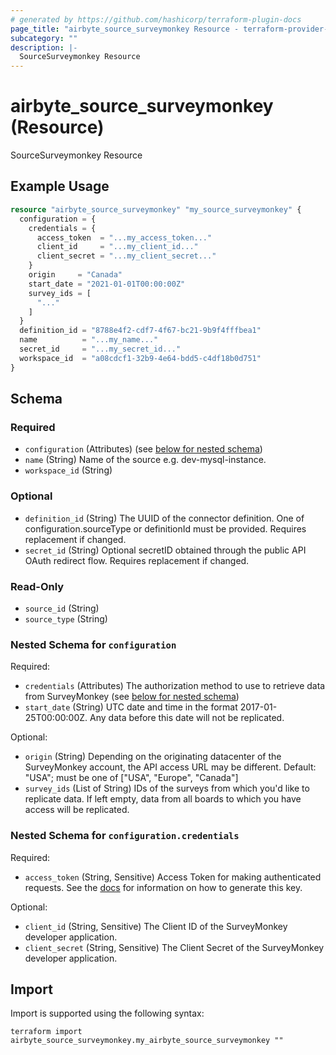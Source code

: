 ```yaml
---
# generated by https://github.com/hashicorp/terraform-plugin-docs
page_title: "airbyte_source_surveymonkey Resource - terraform-provider-airbyte"
subcategory: ""
description: |-
  SourceSurveymonkey Resource
---
```


# airbyte_source_surveymonkey (Resource)

SourceSurveymonkey Resource

## Example Usage

```terraform
resource "airbyte_source_surveymonkey" "my_source_surveymonkey" {
  configuration = {
    credentials = {
      access_token  = "...my_access_token..."
      client_id     = "...my_client_id..."
      client_secret = "...my_client_secret..."
    }
    origin     = "Canada"
    start_date = "2021-01-01T00:00:00Z"
    survey_ids = [
      "..."
    ]
  }
  definition_id = "8788e4f2-cdf7-4f67-bc21-9b9f4fffbea1"
  name          = "...my_name..."
  secret_id     = "...my_secret_id..."
  workspace_id  = "a08cdcf1-32b9-4e64-bdd5-c4df18b0d751"
}
```

<!-- schema generated by tfplugindocs -->
## Schema

### Required

- `configuration` (Attributes) (see [below for nested schema](#nestedatt--configuration))
- `name` (String) Name of the source e.g. dev-mysql-instance.
- `workspace_id` (String)

### Optional

- `definition_id` (String) The UUID of the connector definition. One of configuration.sourceType or definitionId must be provided. Requires replacement if changed.
- `secret_id` (String) Optional secretID obtained through the public API OAuth redirect flow. Requires replacement if changed.

### Read-Only

- `source_id` (String)
- `source_type` (String)

<a id="nestedatt--configuration"></a>
### Nested Schema for `configuration`

Required:

- `credentials` (Attributes) The authorization method to use to retrieve data from SurveyMonkey (see [below for nested schema](#nestedatt--configuration--credentials))
- `start_date` (String) UTC date and time in the format 2017-01-25T00:00:00Z. Any data before this date will not be replicated.

Optional:

- `origin` (String) Depending on the originating datacenter of the SurveyMonkey account, the API access URL may be different. Default: "USA"; must be one of ["USA", "Europe", "Canada"]
- `survey_ids` (List of String) IDs of the surveys from which you'd like to replicate data. If left empty, data from all boards to which you have access will be replicated.

<a id="nestedatt--configuration--credentials"></a>
### Nested Schema for `configuration.credentials`

Required:

- `access_token` (String, Sensitive) Access Token for making authenticated requests. See the <a href="https://docs.airbyte.io/integrations/sources/surveymonkey">docs</a> for information on how to generate this key.

Optional:

- `client_id` (String, Sensitive) The Client ID of the SurveyMonkey developer application.
- `client_secret` (String, Sensitive) The Client Secret of the SurveyMonkey developer application.

## Import

Import is supported using the following syntax:

```shell
terraform import airbyte_source_surveymonkey.my_airbyte_source_surveymonkey ""
```
